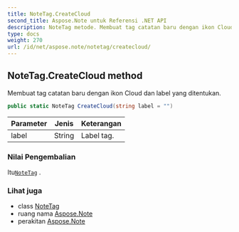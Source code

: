 ```yaml
---
title: NoteTag.CreateCloud
second_title: Aspose.Note untuk Referensi .NET API
description: NoteTag metode. Membuat tag catatan baru dengan ikon Cloud dan label yang ditentukan.
type: docs
weight: 270
url: /id/net/aspose.note/notetag/createcloud/
---
```

## NoteTag.CreateCloud method

Membuat tag catatan baru dengan ikon Cloud dan label yang ditentukan.

```csharp
public static NoteTag CreateCloud(string label = "")
```

| Parameter | Jenis | Keterangan |
| --- | --- | --- |
| label | String | Label tag. |

### Nilai Pengembalian

Itu[`NoteTag`](../) .

### Lihat juga

* class [NoteTag](../)
* ruang nama [Aspose.Note](../../notetag/)
* perakitan [Aspose.Note](../../../)


